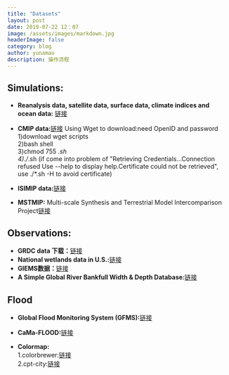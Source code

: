 ```yaml
---
title: "Datasets"
layout: post
date: 2019-07-22 12：07
image: /assets/images/markdown.jpg
headerImage: false
category: blog
author: yunamao
description: 操作流程
---
```


## Simulations:
- <strong>Reanalysis data, satellite data, surface data, climate indices and ocean data:</strong> [链接](http://www.cgd.ucar.edu/cas/catalog/)
- <strong>CMIP data:</strong>[链接](https://esgf-node.llnl.gov/search/cmip6/)
 Using Wget to download:need OpenID and password
 1)download wget scripts<br>
 2)bash shell<br>
 3)chmod 755 *.sh<br>
 4)./*.sh (if come into problem of "Retrieving Credentials...Connection refused Use --help to display help.Certificate could not be retrieved", use ./*.sh -H to avoid certificate)<br>
 
- <strong>ISIMIP data:</strong>[链接](https://www.isimip.org/gettingstarted/#input-data-bias-correction)
- <strong>MSTMIP:</strong> Multi-scale Synthesis and Terrestrial Model Intercomparison Project[链接](https://nacp.ornl.gov/MsTMIP.shtml)

## Observations:
- <strong>GRDC data 下载：</strong>[链接](http://www.grdc.sr.unh.edu/html/Data/index.html) <br>
- <strong>National wetlands data in U.S.:</strong>[链接](https://www.fws.gov/wetlands/Data/Data-Download.html) <br>
- <strong>GIEMS数据：</strong>[链接](https://lerma.obspm.fr/spip.php?article91&lang=en) <br>
- <strong>A Simple Global River Bankfull Width & Depth Database:</strong>[链接](http://gaia.geosci.unc.edu/rivers/) <br>

## Flood
- <strong>Global Flood Monitoring System (GFMS):</strong>[链接](http://flood.umd.edu/)
- <strong>CaMa-FLOOD:</strong>[链接](http://hydro.iis.u-tokyo.ac.jp/~yamadai/cama-flood/index.html) <br>

- <strong>Colormap:</strong> <br>
  1.colorbrewer:[链接](http://colorbrewer2.org/#type=sequential&scheme=Blues&n=9) <br>
  2.cpt-city:[链接](http://soliton.vm.bytemark.co.uk/pub/cpt-city/) <br>

